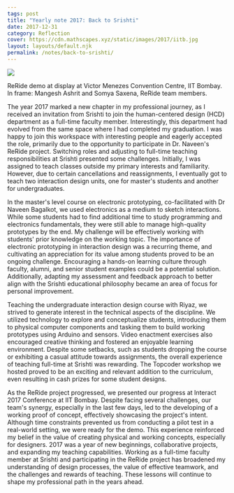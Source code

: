 ```yaml
---
tags: post
title: "Yearly note 2017: Back to Srishti"
date: 2017-12-31
category: Reflection
cover: https://cdn.mathscapes.xyz/static/images/2017/iitb.jpg
layout: layouts/default.njk
permalink: /notes/back-to-srishti/
--- 
```


<img src="https://cdn.mathscapes.xyz/static/images/2017/iitb.jpg"/>
<p class="caption">ReRide demo at display at Victor Menezes Convention Centre, IIT Bombay. In frame: Mangesh Ashrit and Somya Saxena, ReRide team members.</p>

The year 2017 marked a new chapter in my professional journey, as I received an invitation from Srishti to join the human-centered design (HCD) department as a full-time faculty member. Interestingly, this department had evolved from the same space where I had completed my graduation. I was happy to join this workspace with interesting people and eagerly accepted the role, primarily due to the opportunity to participate in Dr. Naveen's ReRide project. Switching roles and adjusting to full-time teaching responsibilities at Srishti presented some challenges. Initially, I was assigned to teach classes outside my primary interests and familiarity. However, due to certain cancellations and reassignments, I eventually got to teach two interaction design units, one for master's students and another for undergraduates.

In the master's level course on electronic prototyping, co-facilitated with Dr Naveen Bagalkot, we used electronics as a medium to sketch interactions. While some students had to find additional time to study programming and electronics fundamentals, they were still able to manage high-quality prototypes by the end. My challenge will be effectively working with students' prior knowledge on the working topic. The importance of electronic prototyping in interaction design was a recurring theme, and cultivating an appreciation for its value among students proved to be an ongoing challenge. Encouraging a hands-on learning culture through faculty, alumni, and senior student examples could be a potential solution. Additionally, adapting my assessment and feedback approach to better align with the Srishti educational philosophy became an area of focus for personal improvement.

Teaching the undergraduate interaction design course with Riyaz, we strived to generate interest in the technical aspects of the discipline. We utilized technology to explore and conceptualize students, introducing them to physical computer components and tasking them to build working prototypes using Arduino and sensors. Video enactment exercises also encouraged creative thinking and fostered an enjoyable learning environment. Despite some setbacks, such as students dropping the course or exhibiting a casual attitude towards assignments, the overall experience of teaching full-time at Srishti was rewarding. The Topcoder workshop we hosted proved to be an exciting and relevant addition to the curriculum, even resulting in cash prizes for some student designs.

As the ReRide project progressed, we presented our progress at Interact 2017 Conference at IIT Bombay. Despite facing several challenges, our team's synergy, especially in the last few days, led to the developing of a working proof of concept, effectively showcasing the project's intent. Although time constraints prevented us from conducting a pilot test in a real-world setting, we were ready for the demo. This experience reinforced my belief in the value of creating physical and working concepts, especially for designers. 2017 was a year of new beginnings, collaborative projects, and expanding my teaching capabilities. Working as a full-time faculty member at Srishti and participating in the ReRide project has broadened my understanding of design processes, the value of effective teamwork, and the challenges and rewards of teaching. These lessons will continue to shape my professional path in the years ahead.
